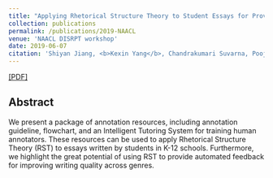 ```yaml
---
title: "Applying Rhetorical Structure Theory to Student Essays for Providing Automated Writing Feedback"
collection: publications
permalink: /publications/2019-NAACL
venue: 'NAACL DISRPT workshop'
date: 2019-06-07
citation: 'Shiyan Jiang, <b>Kexin Yang</b>, Chandrakumari Suvarna, Pooja Casula, Mingtong Zhang, Carolyn Penstein Rose. (2019). &quot;Applying Rhetorical Structure Theory to Student Essays for Providing Automated Writing Feedback.&quot; <i><b>NAACL-DISRPT workshop</b></i>.'
---
```

[[PDF]](http://kexin-yang.github.io/files/NAACL2019Paper.pdf)

## Abstract
We present a package of annotation resources, including annotation guideline, flowchart, and an Intelligent Tutoring System for training human annotators. These resources can be used to apply Rhetorical Structure Theory (RST) to essays written by students in K-12 schools. Furthermore, we highlight the great potential of using RST to provide automated feedback for improving writing quality across genres.

